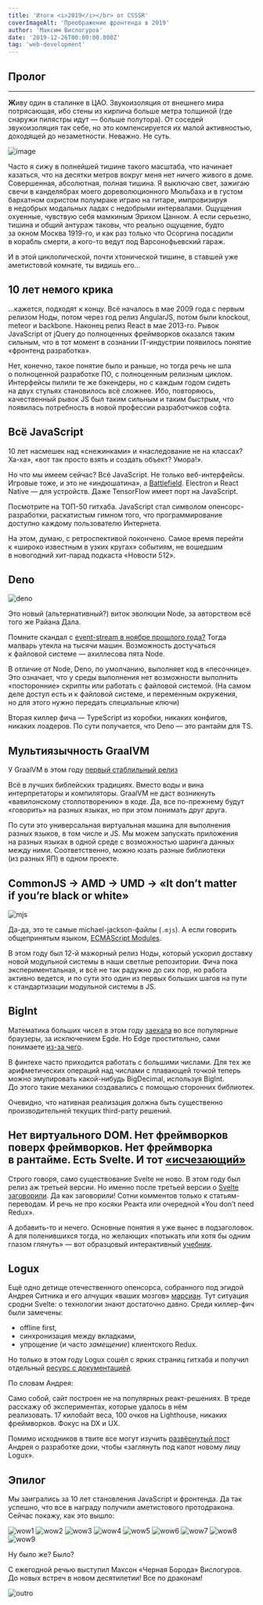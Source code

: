 ```yaml
---
title: 'Итоги <i>2019</i></br> от CSSSR'
coverImageAlt: 'Преображение фронтенда в 2019'
author: 'Максим Вислогуров'
date: '2019-12-26T00:00:00.000Z'
tag: 'web-development'
---
```


## Пролог

---

**Ж**иву один в сталинке в ЦАО. Звукоизоляция от внешнего мира потрясающая, ибо стены из кирпича больше метра толщиной (где снаружи пилястры идут — больше полутора). От соседей звукоизоляция так себе, но это компенсируется их малой активностью, доходящей до незаметности. Неважно. Не суть.

<Img imageName='zann' alt='image'/>

Часто я сижу в полнейшей тишине такого масштаба, что начинает казаться, что на десятки метров вокруг меня нет ничего живого в доме. Совершенная, абсолютная, полная тишина. Я выключаю свет, зажигаю свечи в канделябрах моего дореволюционного Мюльбаха и в густом бархатном охристом полумраке играю на гитаре, импровизируя в недобрых модальных ладах с недобрыми интервалами. Ощущения охуенные, чувствую себя мамкиным Эрихом Цанном. А если серьезно, тишина и общий антураж таковы, что реально ощущение, будто за окном Москва <span class="no-wrap">1919-го</span>, и как раз только что Осоргина посадили в корабль смерти, а <span class="no-wrap">кого-то</span> ведут под Варсонофьевский гараж.

И в этой циклопической, почти хтонической тишине, в ставшей уже аметистовой комнате, ты видишь его...

## 10 лет немого крика

...кажется, подходят к концу. Всё началось в мае 2009 года с первым релизом Ноды, потом через год релиз AngularJS, потом были knockout, meteor и backbone. Наконец релиз React в мае <span class="no-wrap">2013-го</span>. Рывок JavaScript от jQuery до полноценных фреймворков оказался таким сильным, что в тот момент в сознании <span class="no-wrap">IT-индустрии</span> появилось понятие «фронтенд разработка».

Нет, конечно, такое понятие было и раньше, но тогда речь не шла о полноценной разработке ПО, с полноценным релизным циклом. Интерфейсы пилили те же бэкендеры, но с каждым годом сидеть на двух стульях становилось всё сложнее. Ибо, повторяюсь, качественный рывок JS был таким сильным и таким быстрым, что появилась потребность в новой профессии разработчиков софта.

## Всё JavaScript

10 лет насмешек над «снежинками» и «наследование не на классах? Ха-ха», «вот так просто взять и создать объект? Умора!».

Но что мы имеем сейчас? Всё JavaScript. Не только веб-интерфейсы. Игровые тоже, и это не «индюшатина», а <a href="https://www.youtube.com/watch?v=Pkf9H3XEMoE" target="_blank">Battlefield</a>. Electron и React Native — для устройств. Даже TensorFlow имеет порт на JavaScript.

Посмотрите на ТОП-50 гитхаба. JavaScript стал символом опенсорс-разработки, раскатистым гимном того, что программирование доступно каждому пользователю Интернета.

На этом, думаю, с ретроспективой покончено. Самое время перейти к «широко известным в узких кругах» событиям, не вошедшим в новогодний <span class="no-wrap">хит-парад</span> подкаста «Новости 512».

## Deno

<Img imageName='deno' alt='deno'/>

Это новый (альтернативный?) виток эволюции Node, за авторством всё того же Райана Дала.

Помните скандал c <a href="https://habr.com/ru/post/431360/" target="_blank">event-stream в ноябре прошлого года?</a> Тогда малварь утекла на тысячи машин. Возможность достучаться к файловой системе — ахиллесова пята Node.

В отличие от Node, Deno, по умолчанию, выполняет код в «песочнице». Это означает, что у среды выполнения нет возможности выполнить «посторонние» скрипты или работать с файловой системой. (На самом деле доступ есть и к файловой системе, и переменным окружения, но для этого нужно передать специальные ключи)

Вторая киллер фича — TypeScript из коробки, никаких конфигов, никаких лоадеров. По сути получается, что Deno — это рантайм для TS.

## Мультиязычность GraalVM

У GraalVM в этом году <a href="https://github.com/oracle/graal/releases/tag/vm-19.0.0" target="_blank"> первый стаблильный релиз</a>

Всё в лучших библейских традициях. Вместо воды и вина интерпретаторы и компиляторы. GraalVM не даст возникнуть «вавилонскому столпотворению» в коде. Да, все по-прежнему будут «говорить» на разных языках, но при этом понимать друг друга.

По сути это универсальная виртуальная машина для выполнения разных языков, в том числе и JS. Мы можем запускать приложения на разных языках в одной среде с возможностью шаринга данных между ними. Соответственно, можно юзать разные библиотеки (из разных ЯП) в одном проекте.

## CommonJS -> AMD -> UMD -> «It don’t matter if you’re black or white»

<Img imageName='mjs' alt='mjs'/>

Да-да, это те самые michael-jackson-файлы (`.mjs`). А если говорить общепринятым языком, <a href="https://nodejs.org/api/esm.html#esm_ecmascript_modules" target="_blank">ECMAScript Modules</a>.

В этом году был 12-й мажорный релиз Ноды, который ускорил доставку новой модульной системы в наши светлые репозитории. Фича пока экспериментальная, и всё не так радужно до сих пор, но работа активно ведется, и по сути это один из первых больших шагов на пути к стандартизации модульной системы в JS.

## BigInt

Математика больших чисел в этом году <a href="https://developer.mozilla.org/ru/docs/Web/JavaScript/Reference/Global_Objects/BigInt" target="_blank">заехала</a> во все популярные браузеры, за исключением Egde. Но Edge простительно, сами понимаете <a href="https://www.theverge.com/2019/11/4/20942038/microsoft-edge-chromium-release-date-new-logo-features" target="_blank">из-за чего</a>.

В финтехе часто приходится работать с большими числами. Для тех же арифметических операций над числами с плавающей точкой теперь можно эмулировать <span class="no-wrap">какой-нибудь</span> BigDecimal, используя BigInt. До этого такие механики создавались с помощью сторонних библиотек.

Очевидно, что нативная реализация должна быть существенно производительней текущих <span class="no-wrap">third-party</span> решений.

## Нет виртуального DOM. Нет фреймворков поверх фреймворков. Нет фреймворка в рантайме. Есть Svelte. И тот <a href="https://www.youtube.com/watch?v=NvNe4nKmZT0&feature=emb_title" target="_blank">«исчезающий»</a>

Строго говоря, само существование Svelte не ново. В этом году был релиз аж третьей версии. Но именно после третьей версии о <a href="https://habr.com/ru/post/446026/" target="_blank">Svelte</a> <a href="https://habr.com/ru/post/449450/" target="_blank">заговорили</a>. Да как заговорили! Сотни комментов только к статьям-переводам. И речь не про косяки Реакта или очередной «You don’t need Redux».

А <span class="no-wrap">добавить-то</span> и нечего. Основные понятия я уже вынес в подзаголовок. А для поленившихся тогда, но желающих «потыкать или хотя бы одним глазом глянуть» — вот образцовый интерактивный <a href="https://svelte.dev/tutorial/basics" target="_blank">учебник</a>.

## Logux

Ещё одно детище отечественного опенсорса, собранного под эгидой Андрея Ситника и его алчущих «ваших мозгов» <a href="https://cultofmartians.com/done.html" target="_blank">марсиан</a>. Тут ситуация сродни Svelte: о технологии знают достаточно давно. Среди киллер-фич были замечены:

- offline first,
- синхронизация между вкладками,
- упрощение (и часто _замещение_) клиентского Redux.

Но только в этом году Logux сошёл с ярких страниц гитхаба и получил отдельный <a href="https://logux.io/guide/architecture/core/" target="_blank">ресурс с документацией</a>.

По словам Андрея:

<Quote>
Само собой, сайт построен не на популярных <span class="no-wrap">реакт-решениях</span>. В треде расскажу об экспериментах, которые удалось в нём реализовать. 17 килобайт веса, 100 очков на Lighthouse, никаких фреймворков. Фокус на DX и UX.
</Quote>

Помимо исходников в твите все могут изучить <a href="https://evilmartians.com/chronicles/new-home-for-logux-pouring-love-into-an-oss-documentation-website" target="_blank">развёрнутый пост</a> Андрея о разработке доки, чтобы «заглянуть под капот новому лицу Logux».

## Эпилог

Мы заигрались за 10 лет становления JavaScript и фронтенда. Да так успешно, что все в награду получили аметистового протодракона. Сейчас покажу, как это вышло:

<div class='grid-element wow'>
  <Img imageName='wow1' alt='wow1'/>
  <Img imageName='wow2' alt='wow2'/>
  <Img imageName='wow3' alt='wow3'/>
  <Img imageName='wow4' alt='wow4'/>
  <Img imageName='wow5' alt='wow5'/>
  <Img imageName='wow6' alt='wow6'/>
  <Img imageName='wow7' alt='wow7'/>
  <Img imageName='wow8' alt='wow8'/>
  <Img imageName='wow9' alt='wow9'/>
</div>

<style type="text/css">
  .wow picture:not(:first-of-type) {
    margin-top: 0;
  }
</style>

Ну было же? Было?

С ежегодной речью выступил Максон «Черная Борода» Вислогуров. До новых встреч в новом десятилетии! Все по драконам!

<Img imageName='outro' alt='outro'/>
